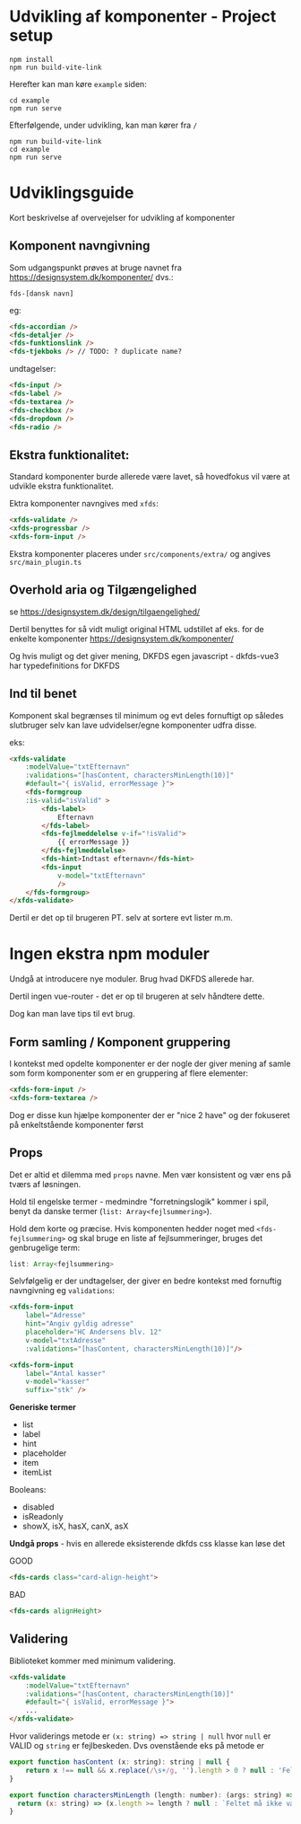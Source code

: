 
# Udvikling af komponenter - Project setup

```
npm install
npm run build-vite-link
```

Herefter kan man køre `example` siden:

```
cd example
npm run serve
```

Efterfølgende, under udvikling, kan man kører fra `/`

```
npm run build-vite-link
cd example
npm run serve
```

# Udviklingsguide


Kort beskrivelse af overvejelser for udvikling af komponenter


## Komponent navngivning

Som udgangspunkt prøves at bruge navnet fra 
https://designsystem.dk/komponenter/ dvs.:

```fds-[dansk navn]```

eg:

```html
<fds-accordian />
<fds-detaljer />
<fds-funktionslink />
<fds-tjekboks /> // TODO: ? duplicate name?
```
undtagelser:
```html
<fds-input />
<fds-label />
<fds-textarea />
<fds-checkbox />
<fds-dropdown />
<fds-radio />
```

## Ekstra funktionalitet:
Standard komponenter burde allerede være lavet, så hovedfokus vil være at udvikle ekstra funktionalitet.

Ektra komponenter navngives med `xfds`:
```html
<xfds-validate />
<xfds-progressbar />
<xfds-form-input />
```

Ekstra komponenter placeres under `src/components/extra/` og angives `src/main_plugin.ts`


## Overhold aria og Tilgængelighed

se https://designsystem.dk/design/tilgaengelighed/

Dertil benyttes for så vidt muligt original HTML udstillet af eks. for de enkelte komponenter https://designsystem.dk/komponenter/

Og hvis muligt og det giver mening, DKFDS egen javascript - dkfds-vue3 har typedefinitions for DKFDS

## Ind til benet

Komponent skal begrænses til minimum og evt deles fornuftigt op således slutbruger selv kan lave udvidelser/egne komponenter udfra disse.

eks:
```html
<xfds-validate
    :modelValue="txtEfternavn"
    :validations="[hasContent, charactersMinLength(10)]"
    #default="{ isValid, errorMessage }">
    <fds-formgroup
    :is-valid="isValid" >
        <fds-label>
            Efternavn
        </fds-label>
        <fds-fejlmeddelelse v-if="!isValid">
            {{ errorMessage }}
        </fds-fejlmeddelelse>
        <fds-hint>Indtast efternavn</fds-hint>
        <fds-input
            v-model="txtEfternavn"
            />
    </fds-formgroup>
</xfds-validate>
```

Dertil er det op til brugeren PT. selv at sortere evt lister m.m.

# Ingen ekstra npm moduler

Undgå at introducere nye moduler. Brug hvad DKFDS allerede har.

Dertil ingen vue-router - det er op til brugeren at selv håndtere dette.

Dog kan man lave tips til evt brug.

## Form samling / Komponent gruppering

I kontekst med opdelte komponenter er der nogle der giver mening af samle som form komponenter som er en gruppering af flere elementer:


```html
<xfds-form-input />
<xfds-form-textarea />
```

Dog er disse kun hjælpe komponenter der er "nice 2 have" og der fokuseret på enkeltstående komponenter først


## Props

Det er altid et dilemma med `props` navne. Men vær konsistent og vær ens på tværs af løsningen.

Hold til engelske termer - medmindre "forretningslogik" kommer i spil, benyt da danske termer (`list: Array<fejlsummering>`).

Hold dem korte og præcise.
Hvis komponenten hedder noget med `<fds-fejlsummering>` og skal bruge en liste af fejlsummeringer, bruges det genbrugelige term:

```javascript
list: Array<fejlsummering>
```

Selvfølgelig er der undtagelser, der giver en bedre kontekst med fornuftig navngivning eg `validations`:

```html
<xfds-form-input
    label="Adresse"
    hint="Angiv gyldig adresse"
    placeholder="HC Andersens blv. 12"
    v-model="txtAdresse"
    :validations="[hasContent, charactersMinLength(10)]"/>

<xfds-form-input
    label="Antal kasser"
    v-model="kasser"
    suffix="stk" />
```

**Generiske termer**

- list
- label
- hint
- placeholder
- item
- itemList

Booleans:
- disabled
- isReadonly
- showX, isX, hasX, canX, asX


**Undgå props** - hvis en allerede eksisterende dkfds css klasse kan løse det 

GOOD

```html
<fds-cards class="card-align-height">
```

BAD

```html
<fds-cards alignHeight>
```



## Validering

Biblioteket kommer med minimum validering.

```html
<xfds-validate
    :modelValue="txtEfternavn"
    :validations="[hasContent, charactersMinLength(10)]"
    #default="{ isValid, errorMessage }">
    ...
</xfds-validate>
```

Hvor validerings metode er `(x: string) => string | null` hvor `null` er VALID og `string` er fejlbeskeden.
Dvs ovenstående eks på metode er

```javascript
export function hasContent (x: string): string | null {
    return x !== null && x.replace(/\s+/g, '').length > 0 ? null : 'Feltet må ikke være tomt.';
}

export function charactersMinLength (length: number): (args: string) => string | null {
  return (x: string) => (x.length >= length ? null : `Feltet må ikke være kortere end ${length} tegn.`);
}
```
